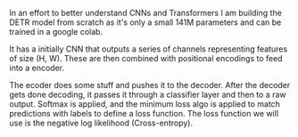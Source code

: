 In an effort to better understand CNNs and Transformers I am building the DETR model from scratch as it's only a small 141M parameters and can be trained in a google colab. 


It has a initially CNN that outputs a series of channels representing features of size (H, W). These are then combined with positional encodings to feed into a encoder. 

The ecoder does some stuff and pushes it to the decoder. After the decoder gets done decoding, it passes it through a classifier layer and then to a raw output. Softmax is applied, 
and the minimum loss algo is applied to match predictions with labels to define a loss function. The loss function we will use is the negative log likelihood (Cross-entropy).